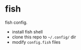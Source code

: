 # fish
fish config.

- install fish shell
- clone this repo to `~/.config/` dir
- modify `config.fish` files
